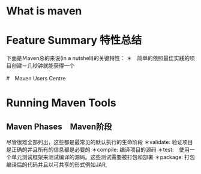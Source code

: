 # What is maven

# Feature Summary 特性总结
下面是Ｍaven总的来说(in a nutshell)的关键特性：
＊　简单的依照最佳实践的项目创建－几秒钟就能获得一个


#　Maven Users Centre

# Running Maven Tools
## Maven Phases　Maven阶段
尽管很难全部列出，这些都是最常见的默认执行的生命阶段
＊validate: 验证项目是正确的并且所有的信息都是必要的
＊compile: 编译项目的源码
＊test:　使用一个单元测试框架来测试编译的源码。这些测试需要被打包和部署
＊package: 打包编译后的代码并且以可共享的形式例如JAR,